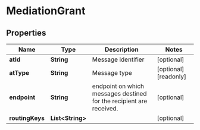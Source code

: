 

# MediationGrant


## Properties

Name | Type | Description | Notes
------------ | ------------- | ------------- | -------------
**atId** | **String** | Message identifier |  [optional]
**atType** | **String** | Message type |  [optional] [readonly]
**endpoint** | **String** | endpoint on which messages destined for the recipient are received. |  [optional]
**routingKeys** | **List&lt;String&gt;** |  |  [optional]




